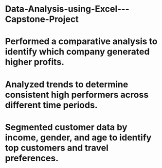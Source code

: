 # Data-Analysis-using-Excel---Capstone-Project
# Performed a comparative analysis to identify which company generated higher profits.
# Analyzed trends to determine consistent high performers across different time periods.
# Segmented customer data by income, gender, and age to identify top customers and travel preferences.
